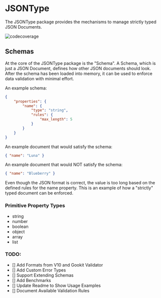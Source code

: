 # JSONType

The JSONType package provides the mechanisms to manage strictly typed JSON Documents.


![codecoverage](https://apageadev.github.io/jsontype-coverage-badge.svg)

## Schemas

At the core of the JSONType package is the "Schema". A Schema, which is just a JSON Document, defines how other JSON documents should look. After the schema has been loaded into memory, it can be used to enforce data validation with minimal effort.

An example schema:

```json
{
	"properties": {
		"name": {
			"type": "string",
			"rules": {
				"max_length": 5
			}
		}
	}
}
```

An example document that would satisfy the schema:

```json
{ "name": "Luna" }
```

An example document that would NOT satisfy the schema:

```json
{ "name": "Blueberry" }
```

Even though the JSON format is correct, the value is too long
based on the defined rules for the name property. This is an
example of how a "strictly" typed document can be enforced.

### Primitive Property Types

- string
- number
- boolean
- object
- array
- list

### TODO:

- [] Add Formats from V10 and Gookit Validator
- [] Add Custom Error Types
- [] Support Extending Schemas
- [] Add Benchmarks
- [] Update Readme to Show Usage Examples
- [] Document Available Validation Rules
